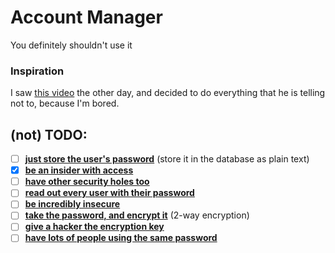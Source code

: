 # Account Manager
You definitely shouldn't use it

### Inspiration
I saw [this video](https://youtu.be/8ZtInClXe1Q?si=cRw9EJrR5Pwf6rWU) the other day, and decided to do everything that he is telling not to, because I'm bored.

## (not) TODO:
  - [ ] **[just store the user's password](https://youtu.be/8ZtInClXe1Q?si=cRw9EJrR5Pwf6rWU&t=1m13s)** (store it in the database as plain text)
  - [x] **[be an insider with access](https://youtu.be/8ZtInClXe1Q?si=cRw9EJrR5Pwf6rWU&t=2m18s)**
  - [ ] **[have other security holes too](https://youtu.be/8ZtInClXe1Q?si=cRw9EJrR5Pwf6rWU&t=2m23s)**
  - [ ] **[read out every user with their password](https://youtu.be/8ZtInClXe1Q?si=cRw9EJrR5Pwf6rWU&t=2m25s)**
  - [ ] **[be incredibly insecure](https://youtu.be/8ZtInClXe1Q?si=cRw9EJrR5Pwf6rWU&t=2m40s)**
  - [ ] **[take the password, and encrypt it](https://youtu.be/8ZtInClXe1Q?si=cRw9EJrR5Pwf6rWU&t=2m48s)** (2-way encryption)
  - [ ] **[give a hacker the encryption key](https://youtu.be/8ZtInClXe1Q?si=cRw9EJrR5Pwf6rWU&t=3m39s)**
  - [ ] **[have lots of people using the same password](https://youtu.be/8ZtInClXe1Q?si=cRw9EJrR5Pwf6rWU&t=3m51s)**
